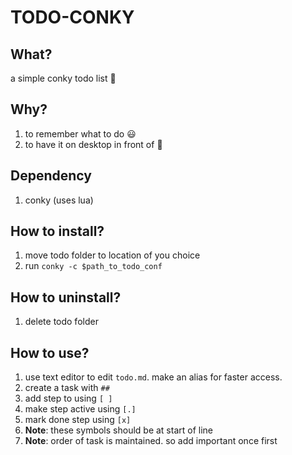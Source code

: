 # TODO-CONKY

## What?

a simple conky todo list :scroll:

## Why?

1. to remember what to do :smiley:
1. to have it on desktop in front of :eyes:

## Dependency

1. conky (uses lua)

## How to install?

1. move todo folder to location of you choice
1. run `conky -c $path_to_todo_conf`

## How to uninstall?

1. delete todo folder

## How to use?

1. use text editor to edit `todo.md`. make an alias for faster access.
1. create a task with `##`
1. add step to using `[ ]`
1. make step active using `[.]`
1. mark done step using `[x]`
1. __Note__: these symbols should be at start of line
1. __Note__: order of task is maintained. so add important once first

